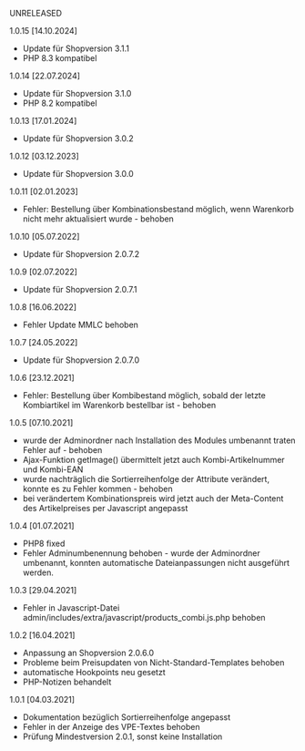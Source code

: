 UNRELEASED



1.0.15 [14.10.2024]

- Update für Shopversion 3.1.1
- PHP 8.3 kompatibel

1.0.14 [22.07.2024]

- Update für Shopversion 3.1.0
- PHP 8.2 kompatibel

1.0.13 [17.01.2024]

- Update für Shopversion 3.0.2

1.0.12 [03.12.2023]

- Update für Shopversion 3.0.0

1.0.11 [02.01.2023]

- Fehler: Bestellung über Kombinationsbestand möglich, wenn Warenkorb nicht mehr aktualisiert wurde - behoben

1.0.10 [05.07.2022]

- Update für Shopversion 2.0.7.2

1.0.9 [02.07.2022]

- Update für Shopversion 2.0.7.1

1.0.8 [16.06.2022]

- Fehler Update MMLC behoben

1.0.7 [24.05.2022]

- Update für Shopversion 2.0.7.0

1.0.6 [23.12.2021]

- Fehler: Bestellung über Kombibestand möglich, sobald der letzte Kombiartikel im Warenkorb bestellbar ist - behoben

1.0.5 [07.10.2021]

- wurde der Adminordner nach Installation des Modules umbenannt traten Fehler auf - behoben
- Ajax-Funktion getImage() übermittelt jetzt auch Kombi-Artikelnummer und Kombi-EAN
- wurde nachträglich die Sortierreihenfolge der Attribute verändert, konnte es zu Fehler kommen - behoben
- bei verändertem Kombinationspreis wird jetzt auch der Meta-Content des Artikelpreises per Javascript angepasst

1.0.4 [01.07.2021]

- PHP8 fixed
- Fehler Adminumbenennung behoben - wurde der Adminordner umbenannt, konnten automatische Dateianpassungen nicht ausgeführt werden.

1.0.3 [29.04.2021]

- Fehler in Javascript-Datei admin/includes/extra/javascript/products_combi.js.php behoben

1.0.2 [16.04.2021]

- Anpassung an Shopversion 2.0.6.0
- Probleme beim Preisupdaten von Nicht-Standard-Templates behoben
- automatische Hookpoints neu gesetzt
- PHP-Notizen behandelt

1.0.1 [04.03.2021]

- Dokumentation bezüglich Sortierreihenfolge angepasst
- Fehler in der Anzeige des VPE-Textes behoben
- Prüfung Mindestversion 2.0.1, sonst keine Installation